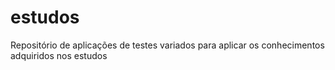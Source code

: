 # estudos
Repositório de aplicações de testes variados para aplicar os conhecimentos adquiridos nos estudos
